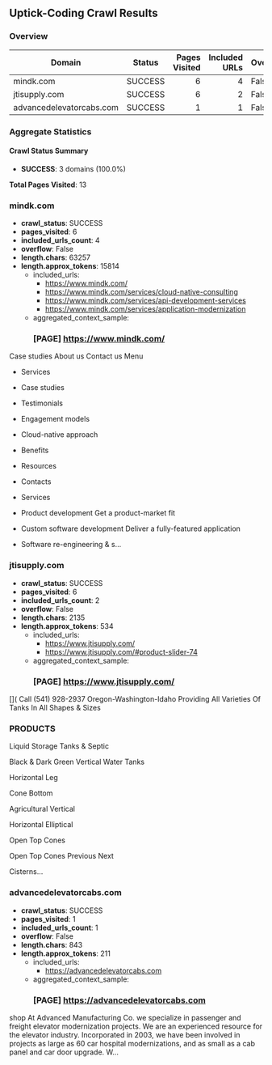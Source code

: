 <!--
/**
 * Purpose: Human-readable summary of crawl results from output.jsonl
 * Description: Summarizes crawled domains and aggregated context for quick verification.
 * Key Sections: Overview table; Per-domain details
 */
-->

## Uptick-Coding Crawl Results

### Overview

| Domain | Status | Pages Visited | Included URLs | Overflow | Length (chars) | Approx tokens |
| --- | --- | ---: | ---: | --- | ---: | ---: |
| mindk.com | SUCCESS | 6 | 4 | False | 63257 | 15814 |
| jtisupply.com | SUCCESS | 6 | 2 | False | 2135 | 534 |
| advancedelevatorcabs.com | SUCCESS | 1 | 1 | False | 843 | 211 |

### Aggregate Statistics

#### Crawl Status Summary

- **SUCCESS**: 3 domains (100.0%)

**Total Pages Visited**: 13


### mindk.com

- **crawl_status**: SUCCESS
- **pages_visited**: 6
- **included_urls_count**: 4
- **overflow**: False
- **length.chars**: 63257
- **length.approx_tokens**: 15814
  - included_urls:
    - https://www.mindk.com/
    - https://www.mindk.com/services/cloud-native-consulting
    - https://www.mindk.com/services/api-development-services
    - https://www.mindk.com/services/application-modernization
  - aggregated_context_sample:
    ### [PAGE] https://www.mindk.com/
Case studies About us Contact us
Menu
 * Services
 * Case studies
 * Testimonials
 * Engagement models
 * Cloud-native approach
 * Benefits
 * Resources
 * Contacts

 * Services
 * Product development Get a product-market fit 
 * Custom software development Deliver a fully-featured application 
 * Software re-engineering & s…

### jtisupply.com

- **crawl_status**: SUCCESS
- **pages_visited**: 6
- **included_urls_count**: 2
- **overflow**: False
- **length.chars**: 2135
- **length.approx_tokens**: 534
  - included_urls:
    - https://www.jtisupply.com/
    - https://www.jtisupply.com/#product-slider-74
  - aggregated_context_sample:
    ### [PAGE] https://www.jtisupply.com/
[](
Call (541) 928-2937
Oregon-Washington-Idaho
Providing All Varieties Of Tanks 
In All Shapes & Sizes
### PRODUCTS
Liquid Storage Tanks & Septic

Black & Dark Green Vertical Water Tanks

Horizontal Leg

Cone Bottom

Agricultural Vertical

Horizontal Elliptical

Open Top Cones

Open Top Cones
 Previous Next 

Cisterns…

### advancedelevatorcabs.com

- **crawl_status**: SUCCESS
- **pages_visited**: 1
- **included_urls_count**: 1
- **overflow**: False
- **length.chars**: 843
- **length.approx_tokens**: 211
  - included_urls:
    - https://advancedelevatorcabs.com
  - aggregated_context_sample:
    ### [PAGE] https://advancedelevatorcabs.com
shop
At Advanced Manufacturing Co. we specialize in passenger and freight elevator modernization projects. We are an experienced resource for the elevator industry. Incorporated in 2003, we have been involved in projects as large as 60 car hospital modernizations, and as small as a cab panel and car door upgrade. W…
